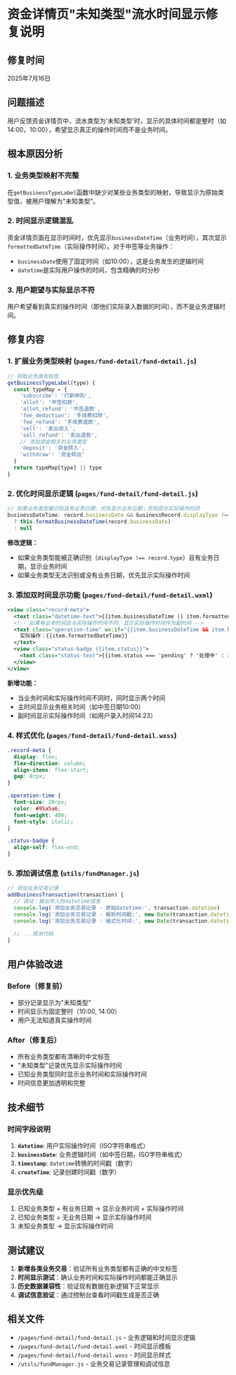 # 资金详情页"未知类型"流水时间显示修复说明

## 修复时间
2025年7月16日

## 问题描述
用户反馈资金详情页中，流水类型为'未知类型'时，显示的具体时间都是整时（如14:00，10:00），希望显示真正的操作时间而不是业务时间。

## 根本原因分析

### 1. 业务类型映射不完整
在`getBusinessTypeLabel`函数中缺少对某些业务类型的映射，导致显示为原始类型值，被用户理解为"未知类型"。

### 2. 时间显示逻辑混乱
资金详情页面在显示时间时，优先显示`businessDateTime`（业务时间），其次显示`formattedDateTime`（实际操作时间）。对于中签等业务操作：
- `businessDate`使用了固定时间（如10:00），这是业务发生的逻辑时间
- `datetime`是实际用户操作的时间，包含精确的时分秒

### 3. 用户期望与实际显示不符
用户希望看到真实的操作时间（即他们实际录入数据的时间），而不是业务逻辑时间。

## 修复内容

### 1. 扩展业务类型映射 (`pages/fund-detail/fund-detail.js`)

```javascript
// 获取业务类型标签
getBusinessTypeLabel(type) {
  const typeMap = {
    'subscribe': '打新申购',
    'allot': '中签扣款',
    'allot_refund': '中签退款',
    'fee_deduction': '手续费扣除',
    'fee_refund': '手续费退款',
    'sell': '卖出收入',
    'sell_refund': '卖出退款',
    // 添加资金相关的业务类型
    'deposit': '资金转入',
    'withdraw': '资金转出'
  }
  return typeMap[type] || type
}
```

### 2. 优化时间显示逻辑 (`pages/fund-detail/fund-detail.js`)

```javascript
// 如果业务类型被识别且有业务日期，优先显示业务日期；否则显示实际操作时间
businessDateTime: record.businessDate && businessRecord.displayType !== record.type 
  ? this.formatBusinessDateTime(record.businessDate) 
  : null
```

**修改逻辑：**
- 如果业务类型能被正确识别（`displayType !== record.type`）且有业务日期，显示业务时间
- 如果业务类型无法识别或没有业务日期，优先显示实际操作时间

### 3. 添加双时间显示功能 (`pages/fund-detail/fund-detail.wxml`)

```xml
<view class="record-meta">
  <text class="datetime-text">{{item.businessDateTime || item.formattedDateTime}}</text>
  <!-- 如果有业务时间且与实际操作时间不同，显示实际操作时间作为副时间 -->
  <text class="operation-time" wx:if="{{item.businessDateTime && item.businessDateTime !== item.formattedDateTime}}">
    实际操作：{{item.formattedDateTime}}
  </text>
  <view class="status-badge {{item.status}}">
    <text class="status-text">{{item.status === 'pending' ? '处理中' : item.status === 'completed' ? '已完成' : '失败'}}</text>
  </view>
</view>
```

**新增功能：**
- 当业务时间和实际操作时间不同时，同时显示两个时间
- 主时间显示业务相关时间（如中签日期10:00）
- 副时间显示实际操作时间（如用户录入时间14:23）

### 4. 样式优化 (`pages/fund-detail/fund-detail.wxss`)

```css
.record-meta {
  display: flex;
  flex-direction: column;
  align-items: flex-start;
  gap: 8rpx;
}

.operation-time {
  font-size: 20rpx;
  color: #95a5a6;
  font-weight: 400;
  font-style: italic;
}

.status-badge {
  align-self: flex-end;
}
```

### 5. 添加调试信息 (`utils/fundManager.js`)

```javascript
// 添加业务交易记录
addBusinessTransaction(transaction) {
  // 调试：输出传入的datetime信息
  console.log('添加业务交易记录 - 原始datetime:', transaction.datetime)
  console.log('添加业务交易记录 - 解析时间戳:', new Date(transaction.datetime).getTime())
  console.log('添加业务交易记录 - 格式化时间:', new Date(transaction.datetime).toLocaleString())
  
  // ...其余代码
}
```

## 用户体验改进

### Before（修复前）
- 部分记录显示为"未知类型"
- 时间显示为固定整时（10:00, 14:00）
- 用户无法知道真实操作时间

### After（修复后）
- 所有业务类型都有清晰的中文标签
- "未知类型"记录优先显示实际操作时间
- 已知业务类型同时显示业务时间和实际操作时间
- 时间信息更加透明和完整

## 技术细节

### 时间字段说明
1. **`datetime`**: 用户实际操作时间（ISO字符串格式）
2. **`businessDate`**: 业务逻辑时间（如中签日期，ISO字符串格式）
3. **`timestamp`**: `datetime`转换的时间戳（数字）
4. **`createTime`**: 记录创建时间戳（数字）

### 显示优先级
1. 已知业务类型 + 有业务日期 → 显示业务时间 + 实际操作时间
2. 已知业务类型 + 无业务日期 → 显示实际操作时间
3. 未知业务类型 → 显示实际操作时间

## 测试建议

1. **新增各类业务交易**：验证所有业务类型都有正确的中文标签
2. **时间显示测试**：确认业务时间和实际操作时间都能正确显示
3. **历史数据兼容性**：验证现有数据在新逻辑下正常显示
4. **调试信息验证**：通过控制台查看时间戳生成是否正确

## 相关文件
- `/pages/fund-detail/fund-detail.js` - 业务逻辑和时间显示逻辑
- `/pages/fund-detail/fund-detail.wxml` - 时间显示模板
- `/pages/fund-detail/fund-detail.wxss` - 时间显示样式
- `/utils/fundManager.js` - 业务交易记录管理和调试信息
